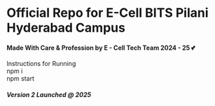 <h1>Official Repo for E-Cell BITS Pilani Hyderabad Campus</h1>

<h4>Made With Care & Profession by E - Cell Tech Team 2024 - 25 💕  </h4>
Instructions for Running<br>
npm i <br>
npm start <br>

<h5> Version 2 Launched @ 2025</h5>
